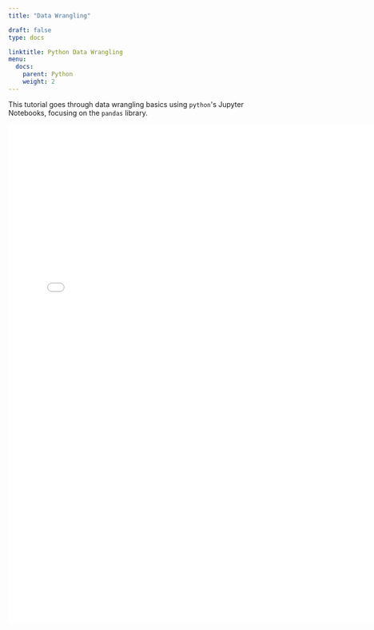 ```yaml
---
title: "Data Wrangling"

draft: false
type: docs

linktitle: Python Data Wrangling
menu:
  docs:
    parent: Python
    weight: 2
---
```




This tutorial goes through data wrangling basics using `python`'s Jupyter Notebooks, focusing on the `pandas` library.

 <iframe
       src="../pandas.html"
       width="150%"
       height="1000px"
       style="border:none;">
 </iframe>
